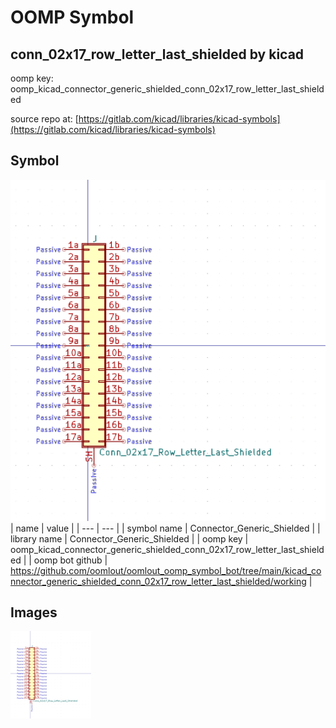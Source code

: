 # OOMP Symbol  
## conn_02x17_row_letter_last_shielded  by kicad  
  
oomp key: oomp_kicad_connector_generic_shielded_conn_02x17_row_letter_last_shielded  
  
source repo at: [https://gitlab.com/kicad/libraries/kicad-symbols](https://gitlab.com/kicad/libraries/kicad-symbols)  
## Symbol  
  
[![working.png](working_600.png)](working.png)  
| name | value | 
| --- | --- | 
| symbol name | Connector_Generic_Shielded | 
| library name | Connector_Generic_Shielded | 
| oomp key | oomp_kicad_connector_generic_shielded_conn_02x17_row_letter_last_shielded | 
| oomp bot github | https://github.com/oomlout/oomlout_oomp_symbol_bot/tree/main/kicad_connector_generic_shielded_conn_02x17_row_letter_last_shielded/working | 
## Images  
  
[![working.png](working_140.png)](working.png)  
